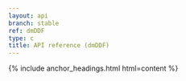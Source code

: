 ```yaml
---
layout: api
branch: stable
ref: dmDDF
type: c
title: API reference (dmDDF)
---
```

{% include anchor_headings.html html=content %}